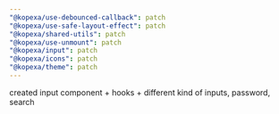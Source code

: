 ```yaml
---
"@kopexa/use-debounced-callback": patch
"@kopexa/use-safe-layout-effect": patch
"@kopexa/shared-utils": patch
"@kopexa/use-unmount": patch
"@kopexa/input": patch
"@kopexa/icons": patch
"@kopexa/theme": patch
---
```


created input component + hooks + different kind of inputs, password, search
